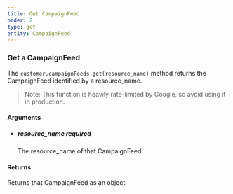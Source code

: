 ```yaml
---
title: Get CampaignFeed 
order: 2
type: get
entity: CampaignFeed 
---
```


### Get a CampaignFeed 

The `customer.campaignFeeds.get(resource_name)` method returns the CampaignFeed identified by a resource_name. 

> Note: This function is heavily rate-limited by Google, so avoid using it in production.


#### Arguments

- 	##### resource_name _required_
	The resource_name of that CampaignFeed


#### Returns

Returns that CampaignFeed as an object.
